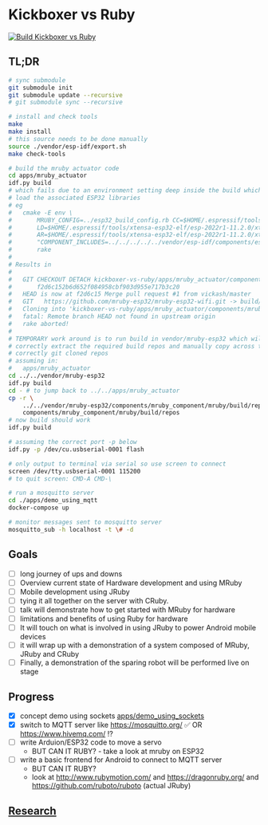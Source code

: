 # Kickboxer vs Ruby

[![Build Kickboxer vs Ruby](https://github.com/failure-driven/kickboxer-vs-ruby/actions/workflows/build.yml/badge.svg)](
https://github.com/failure-driven/kickboxer-vs-ruby/actions/workflows/build.yml)

## TL;DR

```sh
# sync submodule
git submodule init
git submodule update --recursive
# git submodule sync --recursive

# install and check tools
make
make install
# this source needs to be done manually
source ./vendor/esp-idf/export.sh
make check-tools

# build the mruby actuator code
cd apps/mruby_actuator
idf.py build
# which fails due to an environment setting deep inside the build which cannot
# load the associated ESP32 libraries
# eg
#   cmake -E env \
#       MRUBY_CONFIG=../esp32_build_config.rb CC=$HOME/.espressif/tools/xtensa-esp32-elf/esp-2022r1-11.2.0/xtensa-esp32-elf/bin/xtensa-esp32-elf-gcc \
#       LD=$HOME/.espressif/tools/xtensa-esp32-elf/esp-2022r1-11.2.0/xtensa-esp32-elf/bin/xtensa-esp32-elf-ld \
#       AR=$HOME/.espressif/tools/xtensa-esp32-elf/esp-2022r1-11.2.0/xtensa-esp32-elf/bin/xtensa-esp32-elf-ar \
#       "COMPONENT_INCLUDES=../../../../../vendor/esp-idf/components/esp_wifi/include" \
#       rake
#
# Results in
#
#   GIT CHECKOUT DETACH kickboxer-vs-ruby/apps/mruby_actuator/components/mruby_component/mruby/build/repos/esp32/mruby-esp32-system -> \
#       f2d6c152b6d652f084958cbf903d955e717b3c20
#   HEAD is now at f2d6c15 Merge pull request #1 from vickash/master
#   GIT   https://github.com/mruby-esp32/mruby-esp32-wifi.git -> build/repos/esp32/mruby-esp32-wifi
#   Cloning into 'kickboxer-vs-ruby/apps/mruby_actuator/components/mruby_component/mruby/build/repos/esp32/mruby-esp32-wifi'...
#   fatal: Remote branch HEAD not found in upstream origin
#   rake aborted!
#
# TEMPORARY work around is to run build in vendor/mruby-esp32 which will
# correctly extract the required build repos and manually copy across the
# correctly git cloned repos
# assuming in:
#   apps/mruby_actuator
cd ../../vendor/mruby-esp32
idf.py build
cd - # to jump back to ../../apps/mruby_actuator
cp -r \
    ../../vendor/mruby-esp32/components/mruby_component/mruby/build/repos/* \
    components/mruby_component/mruby/build/repos
# now build should work
idf.py build

# assuming the correct port -p below
idf.py -p /dev/cu.usbserial-0001 flash

# only output to terminal via serial so use screen to connect
screen /dev/tty.usbserial-0001 115200
# to quit screen: CMD-A CMD-\

# run a mosquitto server
cd ./apps/demo_using_mqtt
docker-compose up

# monitor messages sent to mosquitto server
mosquitto_sub -h localhost -t \# -d
```

## Goals

- [ ] long journey of ups and downs
- [ ] Overview current state of Hardware development and using MRuby
- [ ] Mobile development using JRuby
- [ ] tying it all together on the server with CRuby.
- [ ] talk will demonstrate how to get started with MRuby for hardware
- [ ] limitations and benefits of using Ruby for hardware
- [ ] It will touch on what is involved in using JRuby to power Android mobile
  devices
- [ ] it will wrap up with a demonstration of a system composed of MRuby, JRuby
  and CRuby
- [ ] Finally, a demonstration of the sparing robot will be performed live on
  stage

## Progress

- [x] concept demo using sockets [apps/demo_using_sockets](apps/demo_using_sockets)
- [x] switch to MQTT server like https://mosquitto.org/ ✅ OR https://www.hivemq.com/ ⁉️
- [ ] write Arduion/ESP32 code to move a servo
    - BUT CAN IT RUBY? - take a look at mruby on ESP32
- [ ] write a basic frontend for Android to connect to MQTT server
    - BUT CAN IT RUBY?
    - look at http://www.rubymotion.com/ and https://dragonruby.org/ and
      https://github.com/ruboto/ruboto (actual JRuby)

## [Research](REASEARCH.md)

